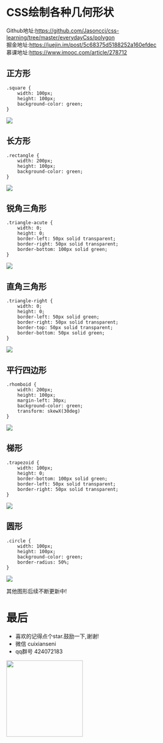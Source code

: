 # CSS绘制各种几何形状

Github地址:https://github.com/Jasonccj/css-learning/tree/master/everydayCss/polygon  
掘金地址:https://juejin.im/post/5c68375d5188252a160efdec  
慕课地址:https://www.imooc.com/article/278712  

## 正方形
```
.square {
    width: 100px;
    height: 100px;
    background-color: green;
}
```

<div align="left">
    <img src="https://jasonccj.oss-cn-beijing.aliyuncs.com/css-learning/polygon/square.png" />
</div>

## 长方形
```
.rectangle {
    width: 200px;
    height: 100px;
    background-color: green;
}
```
<div align="left">
    <img src="https://jasonccj.oss-cn-beijing.aliyuncs.com/css-learning/polygon/rectangle.png" />
</div>

## 锐角三角形
```
.triangle-acute {
    width: 0;
    height: 0;
    border-left: 50px solid transparent;
    border-right: 50px solid transparent;
    border-bottom: 100px solid green; 
}
```
<div align="left">
    <img src="https://jasonccj.oss-cn-beijing.aliyuncs.com/css-learning/polygon/triangle-acute.png" />
</div>

## 直角三角形
```
.triangle-right {
    width: 0;
    height: 0;
    border-left: 50px solid green;
    border-right: 50px solid transparent;
    border-top: 50px solid transparent;
    border-bottom: 50px solid green; 
}
```
<div align="left">
    <img src="https://jasonccj.oss-cn-beijing.aliyuncs.com/css-learning/polygon/triangle-right.png" />
</div>

## 平行四边形
```
.rhomboid {
    width: 200px;
    height: 100px;
    margin-left: 30px;
    background-color: green;
    transform: skewX(30deg)
}
```
<div align="left">
    <img src="https://jasonccj.oss-cn-beijing.aliyuncs.com/css-learning/polygon/rhomboid.png" />
</div>

## 梯形
```
.trapezoid {
    width: 100px;
    height: 0;
    border-bottom: 100px solid green;
    border-left: 50px solid transparent;
    border-right: 50px solid transparent;
}
```
<div align="left">
    <img src="https://jasonccj.oss-cn-beijing.aliyuncs.com/css-learning/polygon/trapezoid.png" />
</div>

## 圆形
```
.circle {
    width: 100px;
    height: 100px;
    background-color: green;
    border-radius: 50%;
}
```
<div align="left">
    <img src="https://jasonccj.oss-cn-beijing.aliyuncs.com/css-learning/polygon/circle.png" />
</div>

其他图形后续不断更新中!

# 最后
- 喜欢的记得点个star.鼓励一下,谢谢!
- 微信 cuixianseni
- qq群号 424072183

<div align="left">
    <img src="https://jason-1255999874.cos.ap-beijing.myqcloud.com/img/mpvue%2Cjava%2C%E5%B0%8F%E7%A8%8B%E5%BA%8F%E7%BE%A4%E8%81%8A%E4%BA%8C%E7%BB%B4%E7%A0%81.png" width="200px" />
</div>